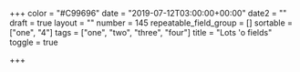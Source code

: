 +++
color = "#C99696"
date = "2019-07-12T03:00:00+00:00"
date2 = ""
draft = true
layout = ""
number = 145
repeatable_field_group = []
sortable = ["one", "4"]
tags = ["one", "two", "three", "four"]
title = "Lots 'o fields"
toggle = true

+++
